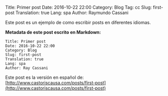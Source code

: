 Title: Primer post
Date: 2016-10-22 22:00
Category: Blog
Tag: cc
Slug: first-post
Translation: true
Lang: spa
Author: Raymundo Cassani

Este post es un ejemplo de como escribir posts en diferentes idiomas.

**Metadata de este post escrito en Markdown:**

```
Title: Primer post
Date: 2016-10-22 22:00
Category: Blog
Slug: first-post
Translation: true
Lang: spa
Author: Ray Cassani
```

Este post es la versión en español de:  
[http://www.castoriscausa.com/posts/first-post](http://www.castoriscausa.com/posts/first-post)
